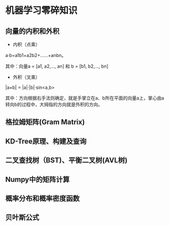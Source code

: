# 机器学习零碎知识

## 向量的内积和外积

* 内积（点乘）

a·b=a1b1+a2b2+……+anbn。

其中：向量a = [a1, a2,…, an] 和 b = [b1, b2,…, bn]

* 外积（叉乘）

|a×b| = |a|·|b|·sin<a,b>

其中：方向根据右手法则确定，就是手掌立在a、b所在平面的向量a上，掌心由a转向b的过程中，大拇指的方向就是外积的方向。

## 格拉姆矩阵(Gram Matrix)

## KD-Tree原理、构建及查询

## 二叉查找树（BST)、平衡二叉树(AVL树)

## Numpy中的矩阵计算

## 概率分布和概率密度函数

## 贝叶斯公式


